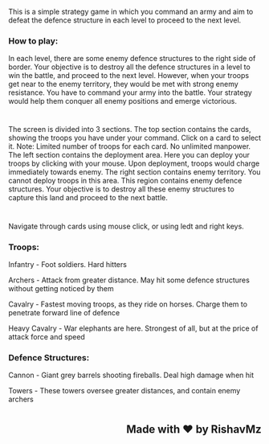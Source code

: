 This is a simple strategy game in which you command an army and aim to defeat the defence structure in each level to proceed to the next level.

### How to play:

In each level, there are some enemy defence structures to the right side of border. Your objective is to destroy all the defence structures in a level to win the battle, and proceed to the next level. However, when your troops get near to the enemy territory, they would be met with strong enemy resistance. You have to command your army into the battle. Your strategy would help them conquer all enemy positions and emerge victorious.
#
The screen is divided into 3 sections. The top section contains the cards, showing the troops you have under your command. Click on a card to select it. Note: Limited number of troops for each card. No unlimited manpower.  
The left section contains the deployment area. Here you can deploy your troops by clicking with your mouse. Upon deployment, troops would charge immediately towards enemy.  The right section contains enemy territory. You cannot deploy troops in this area. This region contains enemy defence structures. Your objective is to destroy all these enemy structures to capture this land and proceed to the next battle.

#
Navigate through cards using mouse click, or using ledt and right keys.

### Troops:

<p>Infantry        - Foot soldiers. Hard hitters
</p><p>Archers         - Attack from greater distance. May hit some defence structures without getting noticed by them
</p><p>Cavalry         - Fastest moving troops, as they ride on horses. Charge them to penetrate forward line of defence
</p><p>Heavy Cavalry   - War elephants are here. Strongest of all, but at the price of attack force and speed
</p>

### Defence Structures:

<p>Cannon          - Giant grey barrels shooting fireballs. Deal high damage when hit </p>
<p>Towers          - These towers oversee greater distances, and contain enemy archers</p>

#
#
#

## <div align="right">Made with ❤ by RishavMz</div>